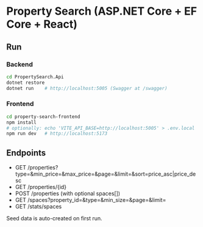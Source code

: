 # Property Search (ASP.NET Core + EF Core + React)

## Run

### Backend
```bash
cd PropertySearch.Api
dotnet restore
dotnet run    # http://localhost:5005 (Swagger at /swagger)
```

### Frontend
```bash
cd property-search-frontend
npm install
# optionally: echo 'VITE_API_BASE=http://localhost:5005' > .env.local
npm run dev   # http://localhost:5173
```

## Endpoints
- GET /properties?type=&min_price=&max_price=&page=&limit=&sort=price_asc|price_desc
- GET /properties/{id}
- POST /properties  (with optional spaces[])
- GET /spaces?property_id=&type=&min_size=&page=&limit=
- GET /stats/spaces

Seed data is auto-created on first run.
